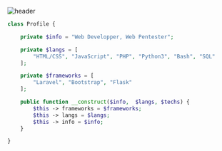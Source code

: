 ![header](https://capsule-render.vercel.app/api?type=waving&color=auto&height=220&section=header&text=Brunk&fontSize=60&animation=fadeIn&fontAlignY=38&desc=Web%20Development%20%2F%20Pentest&descAlignY=51&descAlign=62)

```php
class Profile {

    private $info = "Web Developper, Web Pentester";

    private $langs = [
        "HTML/CSS", "JavaScript", "PHP", "Python3", "Bash", "SQL" 
    ];

    private $frameworks = [
        "Laravel", "Bootstrap", "Flask"
    ];

    public function __construct($info,  $langs, $techs) {
        $this -> frameworks = $frameworks;
        $this -> langs = $langs;
        $this -> info = $info;
    }

}
``` 

